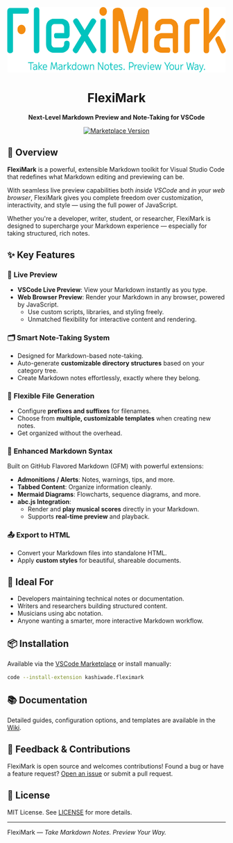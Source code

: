 <div align="center">
  <img src="assets/logo.webp" alt="FlexiMark Logo" height="150"/>
  <h1>FlexiMark</h1>
  <p><strong>Next-Level Markdown Preview and Note-Taking for VSCode</strong></p>

  <p>
    <a href="https://marketplace.visualstudio.com/items?itemName=kashiwade.fleximark">
      <img src="https://img.shields.io/visual-studio-marketplace/v/kashiwade.fleximark?color=brightgreen&label=VS%20Code%20Marketplace&style=for-the-badge" alt="Marketplace Version" />
    </a>
  </p>
</div>


## 🚀 Overview

**FlexiMark** is a powerful, extensible Markdown toolkit for Visual Studio Code that redefines what Markdown editing and previewing can be.

With seamless live preview capabilities both *inside VSCode* and *in your web browser*, FlexiMark gives you complete freedom over customization, interactivity, and style — using the full power of JavaScript.

Whether you're a developer, writer, student, or researcher, FlexiMark is designed to supercharge your Markdown experience — especially for taking structured, rich notes.

## ✨ Key Features

### 🔁 **Live Preview**
- **VSCode Live Preview**: View your Markdown instantly as you type.
- **Web Browser Preview**: Render your Markdown in any browser, powered by JavaScript.
  - Use custom scripts, libraries, and styling freely.
  - Unmatched flexibility for interactive content and rendering.

### 🗂️ **Smart Note-Taking System**
- Designed for Markdown-based note-taking.
- Auto-generate **customizable directory structures** based on your category tree.
- Create Markdown notes effortlessly, exactly where they belong.

### 🧩 **Flexible File Generation**
- Configure **prefixes and suffixes** for filenames.
- Choose from **multiple, customizable templates** when creating new notes.
- Get organized without the overhead.

### 🧪 **Enhanced Markdown Syntax**
Built on GitHub Flavored Markdown (GFM) with powerful extensions:
- **Admonitions / Alerts**: Notes, warnings, tips, and more.
- **Tabbed Content**: Organize information cleanly.
- **Mermaid Diagrams**: Flowcharts, sequence diagrams, and more.
- **abc.js Integration**:
  - Render and **play musical scores** directly in your Markdown.
  - Supports **real-time preview** and playback.

### 📤 **Export to HTML**
- Convert your Markdown files into standalone HTML.
- Apply **custom styles** for beautiful, shareable documents.


## 🧰 Ideal For

- Developers maintaining technical notes or documentation.
- Writers and researchers building structured content.
- Musicians using abc notation.
- Anyone wanting a smarter, more interactive Markdown workflow.


## 📦 Installation

Available via the [VSCode Marketplace](#) or install manually:

```bash
code --install-extension kashiwade.fleximark
```

## 📚 Documentation

Detailed guides, configuration options, and templates are available in the [Wiki](#).

## 💬 Feedback & Contributions

FlexiMark is open source and welcomes contributions!
Found a bug or have a feature request? [Open an issue](#) or submit a pull request.

## 📄 License

MIT License. See [LICENSE](LICENSE) for more details.

---

FlexiMark — *Take Markdown Notes. Preview Your Way.*
